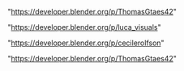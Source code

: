 "https://developer.blender.org/p/ThomasGtaes42"

"https://developer.blender.org/p/luca_visuals"

"https://developer.blender.org/p/cecilerolfson"

 
"https://developer.blender.org/p/ThomasGtaes42"


 
